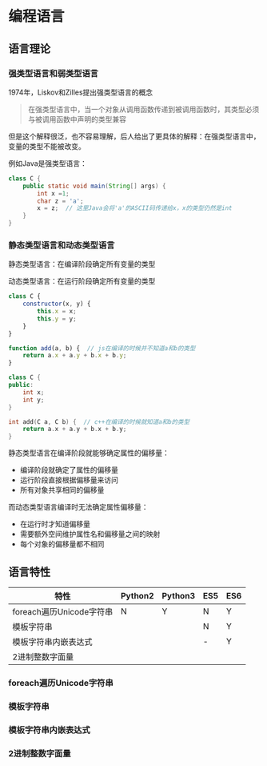 # 编程语言
## 语言理论
### 强类型语言和弱类型语言
1974年，Liskov和Zilles提出强类型语言的概念

> 在强类型语言中，当一个对象从调用函数传递到被调用函数时，其类型必须与被调用函数中声明的类型兼容

但是这个解释很泛，也不容易理解，后人给出了更具体的解释：在强类型语言中，变量的类型不能被改变。

例如Java是强类型语言：
```java
class C {
    public static void main(String[] args) {
        int x =1;
        char z = 'a';
        x = z;  // 这里Java会将'a'的ASCII码传递给x，x的类型仍然是int
    }
}
```

### 静态类型语言和动态类型语言
静态类型语言：在编译阶段确定所有变量的类型

动态类型语言：在运行阶段确定所有变量的类型

```js
class C {
    constructor(x, y) {
        this.x = x;
        this.y = y;
    }
}

function add(a, b) {  // js在编译的时候并不知道a和b的类型
    return a.x + a.y + b.x + b.y;
}
```

```cpp
class C {
public:
    int x;
    int y;
}

int add(C a, C b) {  // c++在编译的时候就知道a和b的类型
    return a.x + a.y + b.x + b.y;
}
```

静态类型语言在编译阶段就能够确定属性的偏移量：
- 编译阶段就确定了属性的偏移量
- 运行阶段直接根据偏移量来访问
- 所有对象共享相同的偏移量

而动态类型语言编译时无法确定属性偏移量：
- 在运行时才知道偏移量
- 需要额外空间维护属性名和偏移量之间的映射
- 每个对象的偏移量都不相同

## 语言特性
| 特性 | Python2 | Python3 | ES5 | ES6 |
| --- | --- | --- | --- | --- |
| foreach遍历Unicode字符串 | N | Y | N | Y |
| 模板字符串 | | | N | Y |
| 模板字符串内嵌表达式 | | | - | Y |
| 2进制整数字面量 |

### foreach遍历Unicode字符串

### 模板字符串

### 模板字符串内嵌表达式

### 2进制整数字面量
